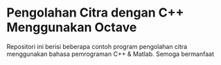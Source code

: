 # Pengolahan Citra dengan C++ Menggunakan Octave

Repositori ini berisi beberapa contoh program pengolahan citra menggunakan bahasa pemrograman C++ & Matlab. Semoga bermanfaat

